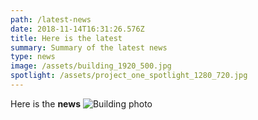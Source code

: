 ```yaml
---
path: /latest-news
date: 2018-11-14T16:31:26.576Z
title: Here is the latest
summary: Summary of the latest news
type: news
image: /assets/building_1920_500.jpg
spotlight: /assets/project_one_spotlight_1280_720.jpg
---
```

Here is the **news**
![Building photo](./building_1920_500.jpg)
